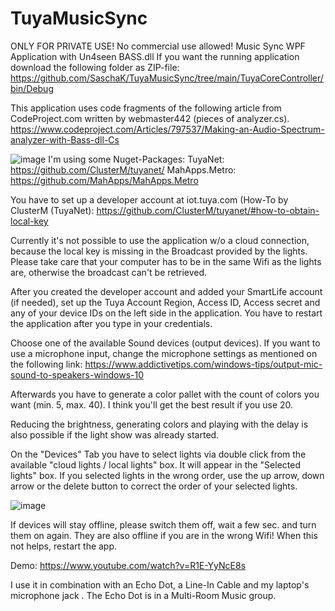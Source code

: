 # TuyaMusicSync

ONLY FOR PRIVATE USE! No commercial use allowed!
Music Sync WPF Application with Un4seen BASS.dll
If you want the running application download the following folder as ZIP-file:
https://github.com/SaschaK/TuyaMusicSync/tree/main/TuyaCoreController/bin/Debug

This application uses code fragments of the following article from CodeProject.com written by webmaster442 (pieces of analyzer.cs).
https://www.codeproject.com/Articles/797537/Making-an-Audio-Spectrum-analyzer-with-Bass-dll-Cs

![image](https://user-images.githubusercontent.com/4045393/211415698-042d3086-7f9e-49b4-9c4c-8791b24f09b5.png)
I'm using some Nuget-Packages:
  TuyaNet:        https://github.com/ClusterM/tuyanet/
  MahApps.Metro:  https://github.com/MahApps/MahApps.Metro
  
You have to set up a developer account at iot.tuya.com (How-To by ClusterM (TuyaNet):
https://github.com/ClusterM/tuyanet/#how-to-obtain-local-key

Currently it's not possible to use the application w/o a cloud connection, because the local key is missing in the Broadcast provided by the lights.
Please take care that your computer has to be in the same Wifi as the lights are, otherwise the broadcast can't be retrieved.

After you created the developer account and added your SmartLife account (if needed), set up the Tuya Account Region, Access ID, Access secret and any of your device IDs on the left side in the application. You have to restart the application after you type in your credentials.

Choose one of the available Sound devices (output devices). If you want to use a microphone input, change the microphone settings as mentioned on the following link:
https://www.addictivetips.com/windows-tips/output-mic-sound-to-speakers-windows-10

Afterwards you have to generate a color pallet with the count of colors you want (min. 5, max. 40). I think you'll get the best result if you use 20.

Reducing the brightness, generating colors and playing with the delay is also possible if the light show was already started.

On the "Devices" Tab you have to select lights via double click from the available "cloud lights / local lights" box.
It will appear in the "Selected lights" box. If you selected lights in the wrong order, use the up arrow, down arrow or the delete button to correct the order of your selected lights.

![image](https://user-images.githubusercontent.com/4045393/211425014-501d761b-da84-4674-83e6-ccbefbc48f2f.png)

If devices will stay offline, please switch them off, wait a few sec. and turn them on again. They are also offline if you are in the wrong Wifi!
When this not helps, restart the app.

Demo: https://www.youtube.com/watch?v=R1E-YyNcE8s

I use it in combination with an Echo Dot, a Line-In Cable and my laptop's microphone jack .
The Echo Dot is in a Multi-Room Music group.
